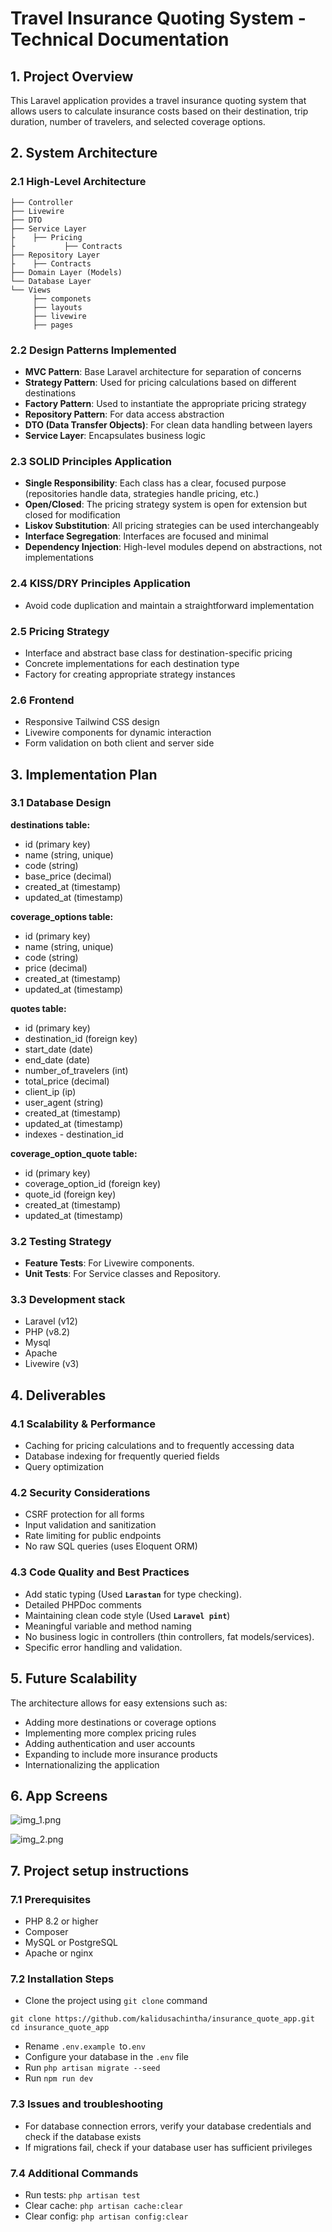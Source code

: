 # Travel Insurance Quoting System -Technical Documentation

## 1. Project Overview
This Laravel application provides a travel insurance quoting system that allows users to calculate insurance costs based on their destination, trip duration, number of travelers, and selected coverage options.

## 2. System Architecture

### 2.1 High-Level Architecture

```
├── Controller
├── Livewire
├── DTO
├── Service Layer
├    ├── Pricing 
├           ├── Contracts 
├── Repository Layer
├    ├── Contracts
├── Domain Layer (Models)
└── Database Layer
└── Views
     ├── componets  
     ├── layouts  
     ├── livewire  
     ├── pages  
```
### 2.2 Design Patterns Implemented

- **MVC Pattern**: Base Laravel architecture for separation of concerns
- **Strategy Pattern**: Used for pricing calculations based on different destinations
- **Factory Pattern**: Used to instantiate the appropriate pricing strategy
- **Repository Pattern**: For data access abstraction
- **DTO (Data Transfer Objects)**: For clean data handling between layers
- **Service Layer**: Encapsulates business logic

### 2.3 SOLID Principles Application

- **Single Responsibility**: Each class has a clear, focused purpose (repositories handle data, strategies handle pricing, etc.)
- **Open/Closed**: The pricing strategy system is open for extension but closed for modification
- **Liskov Substitution**: All pricing strategies can be used interchangeably
- **Interface Segregation**: Interfaces are focused and minimal
- **Dependency Injection**: High-level modules depend on abstractions, not implementations

### 2.4 KISS/DRY Principles Application
- Avoid code duplication and maintain a straightforward implementation

### 2.5 Pricing Strategy
- Interface and abstract base class for destination-specific pricing
- Concrete implementations for each destination type
- Factory for creating appropriate strategy instances

### 2.6 Frontend
- Responsive Tailwind CSS design
- Livewire components for dynamic interaction
- Form validation on both client and server side

## 3. Implementation Plan

### 3.1 Database Design

**destinations table:**
- id (primary key)
- name (string, unique)
- code (string)
- base_price (decimal)
- created_at (timestamp)
- updated_at (timestamp)

**coverage_options table:**
- id (primary key)
- name (string, unique)
- code (string)
- price (decimal)
- created_at (timestamp)
- updated_at (timestamp)

**quotes table:**
- id (primary key)
- destination_id (foreign key)
- start_date (date)
- end_date (date)
- number_of_travelers (int)
- total_price (decimal)
- client_ip (ip)
- user_agent (string)
- created_at (timestamp)
- updated_at (timestamp)
- indexes - destination_id

**coverage_option_quote table:**
- id (primary key)
- coverage_option_id (foreign key)
- quote_id (foreign key)
- created_at (timestamp)
- updated_at (timestamp)

### 3.2 Testing Strategy

- **Feature Tests**: For Livewire components.
- **Unit Tests**: For Service classes and Repository.

### 3.3 Development stack
- Laravel (v12)
- PHP (v8.2)
- Mysql
- Apache
- Livewire (v3)

## 4. Deliverables

### 4.1 Scalability & Performance

- Caching for pricing calculations and to frequently accessing data
- Database indexing for frequently queried fields
- Query optimization

### 4.2 Security Considerations

- CSRF protection for all forms
- Input validation and sanitization
- Rate limiting for public endpoints
- No raw SQL queries (uses Eloquent ORM)

### 4.3 Code Quality and Best Practices

- Add static typing (Used **`Larastan`** for type checking).
- Detailed PHPDoc comments
- Maintaining clean code style (Used **`Laravel pint`**)
- Meaningful variable and method naming
- No business logic in controllers (thin controllers, fat models/services).
- Specific error handling and validation.

## 5. Future Scalability
The architecture allows for easy extensions such as:

- Adding more destinations or coverage options
- Implementing more complex pricing rules
- Adding authentication and user accounts
- Expanding to include more insurance products
- Internationalizing the application

## 6. App Screens
![img_1.png](img_1.png)

![img_2.png](img_2.png)

## 7. Project setup instructions

### 7.1 Prerequisites

- PHP 8.2 or higher
- Composer
- MySQL or PostgreSQL
- Apache or nginx

### 7.2 Installation Steps

- Clone the project using `git clone` command
````
git clone https://github.com/kalidusachintha/insurance_quote_app.git
cd insurance_quote_app
````
- Rename `.env.example `to`.env`
- Configure your database in the `.env` file
- Run `php artisan migrate --seed`
- Run `npm run dev`

### 7.3 Issues and troubleshooting

- For database connection errors, verify your database credentials and check if the database exists
- If migrations fail, check if your database user has sufficient privileges

### 7.4 Additional Commands

- Run tests: `php artisan test`
- Clear cache: `php artisan cache:clear`
- Clear config: `php artisan config:clear`
